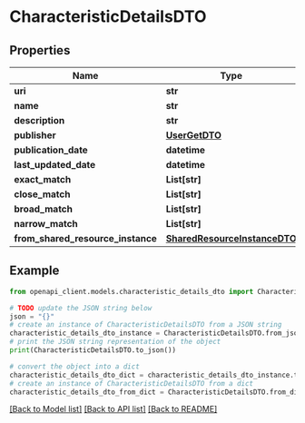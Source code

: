 # CharacteristicDetailsDTO


## Properties

Name | Type | Description | Notes
------------ | ------------- | ------------- | -------------
**uri** | **str** |  | [optional] 
**name** | **str** |  | [optional] 
**description** | **str** |  | [optional] 
**publisher** | [**UserGetDTO**](UserGetDTO.md) |  | [optional] 
**publication_date** | **datetime** |  | [optional] 
**last_updated_date** | **datetime** |  | [optional] 
**exact_match** | **List[str]** |  | [optional] 
**close_match** | **List[str]** |  | [optional] 
**broad_match** | **List[str]** |  | [optional] 
**narrow_match** | **List[str]** |  | [optional] 
**from_shared_resource_instance** | [**SharedResourceInstanceDTO**](SharedResourceInstanceDTO.md) |  | [optional] 

## Example

```python
from openapi_client.models.characteristic_details_dto import CharacteristicDetailsDTO

# TODO update the JSON string below
json = "{}"
# create an instance of CharacteristicDetailsDTO from a JSON string
characteristic_details_dto_instance = CharacteristicDetailsDTO.from_json(json)
# print the JSON string representation of the object
print(CharacteristicDetailsDTO.to_json())

# convert the object into a dict
characteristic_details_dto_dict = characteristic_details_dto_instance.to_dict()
# create an instance of CharacteristicDetailsDTO from a dict
characteristic_details_dto_from_dict = CharacteristicDetailsDTO.from_dict(characteristic_details_dto_dict)
```
[[Back to Model list]](../README.md#documentation-for-models) [[Back to API list]](../README.md#documentation-for-api-endpoints) [[Back to README]](../README.md)


